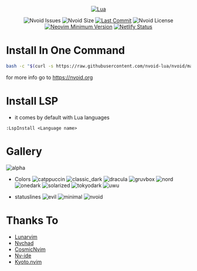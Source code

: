 <div align="center">
        
[![Lua](https://img.shields.io/badge/Made%20with%20Lua-blue.svg?style=for-the-badge&logo=lua)](https://lua.org)

</div>

<div align="center">


![Nvoid Issues](https://img.shields.io/github/issues/nvoid-lua/nvoid?color=red&style=flat-square)
![Nvoid Size](https://img.shields.io/github/repo-size/nvoid-lua/nvoid?style=flat-square)
[![Last Commit](https://img.shields.io/github/last-commit/nvoid-lua/nvoid.svg?style=flat-square&label=Last%20Commit&color=58eb34)](https://github.com/nvoid-lua/nvoid/pulse)
![Nvoid License](https://img.shields.io/github/license/nvoid-lua/nvoid?style=flat-square)
[![Neovim Minimum Version](https://img.shields.io/badge/Neovim-0.7+-blueviolet.svg?style=flat-square&logo=Neovim&logoColor=white)](https://github.com/neovim/neovim)
[![Netlify Status](https://api.netlify.com/api/v1/badges/215cd34c-a660-4a6d-b85d-0af87869dc7c/deploy-status)](https://app.netlify.com/sites/nvoid/deploys)



</div>


# Install In One Command
```bash
bash -c "$(curl -s https://raw.githubusercontent.com/nvoid-lua/nvoid/main/scripts/installer.sh)"
```

for more info go to https://nvoid.org


# Install LSP
+ it comes by default with Lua languages
```vim
:LspInstall <Language name>
```
        
# Gallery
![alpha](https://user-images.githubusercontent.com/94284073/184992440-f347d569-2041-4c54-8789-1253a6122776.png)

- Colors
![catppuccin](https://user-images.githubusercontent.com/94284073/184992612-91cb86b1-6cc5-4dd8-952d-d104dad801c4.png)
![classic_dark](https://user-images.githubusercontent.com/94284073/184992616-4312a74c-6044-47ed-8d62-ea9b1c5b763d.png)
![dracula](https://user-images.githubusercontent.com/94284073/184992618-20e90e33-9404-4838-ad8d-637f6a506e99.png)
![gruvbox](https://user-images.githubusercontent.com/94284073/184992619-2a9f4684-2745-495c-b85c-0f5069db7852.png)
![nord](https://user-images.githubusercontent.com/94284073/184992622-41b2d0e2-a78c-426f-bacf-29b248ca6bbf.png)
![onedark](https://user-images.githubusercontent.com/94284073/184992623-dfbc908e-e1e6-4068-bee5-955889d54c84.png)
![solarized](https://user-images.githubusercontent.com/94284073/184992627-04c9ead7-7137-4d96-abe9-770a34a362ed.png)
![tokyodark](https://user-images.githubusercontent.com/94284073/184992630-a7178876-83b3-4669-8b00-cc9ce35441c9.png)
![uwu](https://user-images.githubusercontent.com/94284073/184992631-fadc3041-a491-4545-9de1-8d137338e8f9.png)

- statuslines
![evil](https://user-images.githubusercontent.com/94284073/184992719-5f8daf32-89dc-4e7f-afd1-270e1fd6707c.png)
![minimal](https://user-images.githubusercontent.com/94284073/184992721-d20c536a-6f08-4f51-8973-28c22c35e4d2.png)
![nvoid](https://user-images.githubusercontent.com/94284073/184992722-dc07f4c6-22d0-4250-aa62-38119a2b506c.png)

 
</details>
        
# Thanks To
+ [Lunarvim](https://github.com/LunarVim/LunarVim)
+ [Nvchad](https://github.com/NvChad/NvChad)
+ [CosmicNvim](https://github.com/mattleong/CosmicNvim)
+ [Nv-ide](https://github.com/crivotz/nv-ide)
+ [Kyoto.nvim](https://github.com/samrath2007/kyoto.nvim) 
